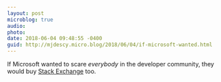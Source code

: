 ```yaml
---
layout: post
microblog: true
audio: 
photo: 
date: 2018-06-04 09:48:55 -0400
guid: http://mjdescy.micro.blog/2018/06/04/if-microsoft-wanted.html
---
```

If Microsoft wanted to scare _everybody_ in the developer community, they would buy [Stack Exchange](https://stackexchange.com/) too.
